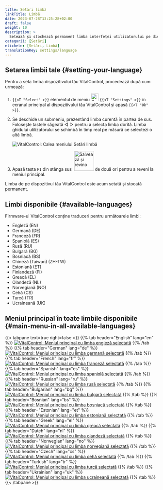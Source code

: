```yaml
---
title: Setări limbă
linkTitle: Limbă
date: 2023-07-28T13:25:28+02:00
draft: false
weight: 10
description: >
  Setează și stochează permanent limba interfeței utilizatorului pe dispozitivul tău VitalControl.
categorii: [Setări]
etichete: [Setări, Limbă]
translationKey: settings/language
---
```

## Setarea limbii tale {#setting-your-language}

Pentru a seta limba dispozitivului tău VitalControl, procedează după cum urmează:

1. `{{<T "Select" >}}` elementul de meniu <img src="/icons/gear.svg" width="25" align="bottom" alt="Setări" /> `{{<T "Settings" >}}` în ecranul principal al dispozitivului tău VitalControl și apasă `{{<T "Ok" >}}`.

1. Se deschide un submeniu, prezentând limba curentă în partea de sus. Folosește tastele săgeată ◁ ▷ pentru a selecta limba dorită. Limba ghidului utilizatorului se schimbă în timp real pe măsură ce selectezi o altă limbă.

   ![VitalControl: Calea meniului Setări limbă](../images/select-lang.png "Setarea limbii tale")

1. Apasă tasta `F1` din stânga sus &nbsp;<img src="/icons/footer/save_exit.svg" width="65" align="bottom" alt="Salvează și revino" /> de două ori pentru a reveni la meniul principal.

Limba de pe dispozitivul tău VitalControl este acum setată și stocată permanent.

## Limbi disponibile {#available-languages}

Firmware-ul VitalControl conține traduceri pentru următoarele limbi:

- Engleză (EN)
- Germană (DE)
- Franceză (FR)
- Spaniolă (ES)
- Rusă (RU)
- Bulgară (BG)
- Bosniacă (BS)
- Chineză (Taiwan)  (ZH-TW)
- Estoniană (ET)
- Finlandeză (FI)
- Greacă (EL)
- Olandeză (NL)
- Norvegiană (NO)
- Cehă (CS)
- Turcă (TR)
- Ucraineană (UK)

## Meniul principal în toate limbile disponibile {#main-menu-in-all-available-languages}

{{< tabpane text=true right=false >}}
  {{% tab header="English" lang="en" %}}
[![VitalControl: Meniul principal cu limba engleză selectată](/images/homescreen/english.png "Meniul principal Engleză")](/en/demo/ "Demo app VitalControl (EN)")
  {{% /tab %}}
  {{% tab header="German" lang="de" %}}
[![VitalControl: Meniul principal cu limba germană selectată](/images/homescreen/german.png "Meniul principal Germană")](/demo/ "Demo app VitalControl (DE)")
  {{% /tab %}}
  {{% tab header="French" lang="fr" %}}
[![VitalControl: Meniul principal cu limba franceză selectată](/images/homescreen/french.png "Meniul principal Franceză")](/fr/demo/ "Demo app VitalControl (FR)")
  {{% /tab %}}
  {{% tab header="Spanish" lang="es" %}}
[![VitalControl: Meniul principal cu limba spaniolă selectată](/images/homescreen/spanish.png "Meniul principal Spaniolă")](/es/demo/ "Demo app VitalControl (ES)")
  {{% /tab %}}
  {{% tab header="Russian" lang="ru" %}}
[![VitalControl: Meniul principal cu limba rusă selectată](/images/homescreen/russian.png "Meniul principal Rusă")](/ru/demo/ "Demo app VitalControl (RU)")
  {{% /tab %}}
  {{% tab header="Bulgarian" lang="bg" %}}
[![VitalControl: Meniul principal cu limba bulgară selectată](/images/homescreen/bulgarian.png "Meniul principal Bulgară")](/bg/demo/ "Demo app VitalControl (BG)")
  {{% /tab %}}
  {{% tab header="Bosnian" lang="bs" %}}
[![VitalControl: Meniul principal cu limba bosniacă selectată](/images/homescreen/bosnian.png "Meniul principal Bosniacă")](/bs/demo/ "Demo app VitalControl (BS)")
  {{% /tab %}}
  {{% tab header="Estonian" lang="et" %}}
[![VitalControl: Meniul principal cu limba estoniană selectată](/images/homescreen/estonian.png "Meniul principal Estoniană")](/et/demo/ "Demo app VitalControl (ET)")
  {{% /tab %}}
  {{% tab header="Greek" lang="el" %}}
[![VitalControl: Meniul principal cu limba greacă selectată](/images/homescreen/greek.png "Meniul principal Greacă")](/el/demo/ "Demo app VitalControl (EL)")
  {{% /tab %}}
  {{% tab header="Dutch" lang="nl" %}}
[![VitalControl: Meniul principal cu limba olandeză selectată](/images/homescreen/dutch.png "Meniul principal Olandeză")](/nl/demo/ "Demo app VitalControl (NL)")
  {{% /tab %}}
  {{% tab header="Norwegian" lang="no" %}}
[![VitalControl: Meniul principal cu limba norvegiană selectată](/images/homescreen/norwegian.png "Meniul principal Norvegiană")](/no/demo/ "Demo app VitalControl (NO)")
  {{% /tab %}}
  {{% tab header="Czech" lang="cs" %}}
[![VitalControl: Meniul principal cu limba cehă selectată](/images/homescreen/czech.png "Meniul principal Cehă")](/cs/demo/ "Demo app VitalControl (CS)")
  {{% /tab %}}
  {{% tab header="Turkish" lang="tr" %}}
[![VitalControl: Meniul principal cu limba turcă selectată](/images/homescreen/turkish.png "Meniul principal Turcă")](/tr/demo/ "Demo app VitalControl (TR)")
  {{% /tab %}}
  {{% tab header="Ukrainian" lang="uk" %}}
[![VitalControl: Meniul principal cu limba ucraineană selectată](/images/homescreen/ukrainian.png "Meniul principal Ucraineană")](/uk/demo/ "Demo app VitalControl (UK)")
  {{% /tab %}}
{{< /tabpane >}}



